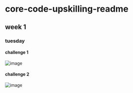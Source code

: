 # core-code-upskilling-readme

## week 1
### tuesday
#### challenge 1
![image](https://user-images.githubusercontent.com/89661214/197918438-e5b35447-ca83-4ca3-8c3d-3bb4694a2b05.png)

#### challenge 2

![image](https://user-images.githubusercontent.com/89661214/197918300-115c74fb-1f71-43f6-a48f-0faef1643d23.png)

